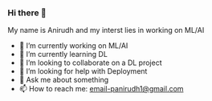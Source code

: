 ### Hi there 👋

My name is Anirudh and my interst lies in working on ML/AI


- 🔭 I’m currently working on ML/AI
- 🌱 I’m currently learning DL
- 👯 I’m looking to collaborate on a DL project
- 🤔 I’m looking for help with Deployment   
- 💬 Ask me about something
- 📫 How to reach me: email-panirudh1@gmail.com



